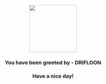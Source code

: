 <p align="center">
            <img src="https://raw.githubusercontent.com/PokeAPI/sprites/master/sprites/pokemon/425.png" width="150" height="150">
          </p>
          <h3 align="center">You have been greeted by - <b>DRIFLOON</b></h3>
          <h3 align="center">Have a nice day!</h3>
